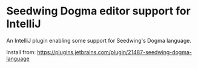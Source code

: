 # Seedwing Dogma editor support for IntelliJ

An IntelliJ plugin enabling some support for Seedwing's Dogma language.

Install from: https://plugins.jetbrains.com/plugin/21487-seedwing-dogma-language
